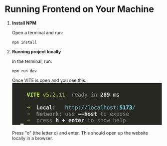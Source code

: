 # Running Frontend on Your Machine

1) **Install NPM**

    Open a terminal and run:
    ```
    npm install
    ```

2) **Running project locally**

    In the terminal, run:

    ```
    npm run dev
    ```

    Once VITE is open and you see this: 
    ![Vite Setup](./public/images/ViteSetup.png)

    Press "o" (the letter o) and enter. This should open up the website locally in a browser.


